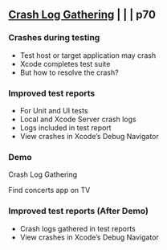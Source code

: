 ## [Crash Log Gathering](2-crash-log-gathering.md) | | | p70

### Crashes during testing

- Test host or target application may crash
- Xcode completes test suite
- But how to resolve the crash?


### Improved test reports

- For Unit and UI tests
- Local and Xcode Server crash logs
- Logs included in test report
- View crashes in Xcode’s Debug Navigator

### Demo
Crash Log Gathering

Find concerts app on TV

### Improved test reports (After Demo)

- Crash logs gathered in test reports
- View crashes in Xcode’s Debug Navigator
